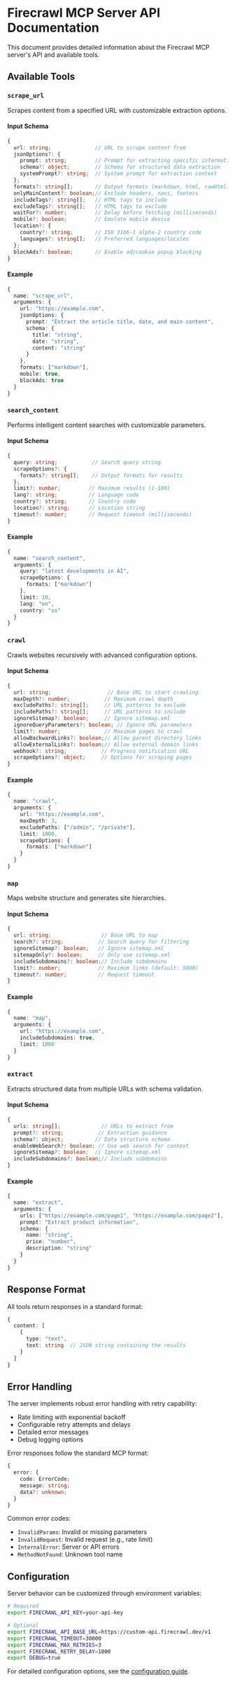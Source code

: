 # Firecrawl MCP Server API Documentation

This document provides detailed information about the Firecrawl MCP server's API and available tools.

## Available Tools

### `scrape_url`

Scrapes content from a specified URL with customizable extraction options.

#### Input Schema

```typescript
{
  url: string;              // URL to scrape content from
  jsonOptions?: {
    prompt: string;         // Prompt for extracting specific information
    schema?: object;        // Schema for structured data extraction
    systemPrompt?: string;  // System prompt for extraction context
  };
  formats?: string[];       // Output formats (markdown, html, rawHtml, links, etc.)
  onlyMainContent?: boolean;// Exclude headers, navs, footers
  includeTags?: string[];   // HTML tags to include
  excludeTags?: string[];   // HTML tags to exclude
  waitFor?: number;         // Delay before fetching (milliseconds)
  mobile?: boolean;         // Emulate mobile device
  location?: {
    country?: string;       // ISO 3166-1 alpha-2 country code
    languages?: string[];   // Preferred languages/locales
  };
  blockAds?: boolean;       // Enable ad/cookie popup blocking
}
```

#### Example

```typescript
{
  name: "scrape_url",
  arguments: {
    url: "https://example.com",
    jsonOptions: {
      prompt: "Extract the article title, date, and main content",
      schema: {
        title: "string",
        date: "string",
        content: "string"
      }
    },
    formats: ["markdown"],
    mobile: true,
    blockAds: true
  }
}
```

### `search_content`

Performs intelligent content searches with customizable parameters.

#### Input Schema

```typescript
{
  query: string;           // Search query string
  scrapeOptions?: {
    formats?: string[];    // Output formats for results
  };
  limit?: number;         // Maximum results (1-100)
  lang?: string;          // Language code
  country?: string;       // Country code
  location?: string;      // Location string
  timeout?: number;       // Request timeout (milliseconds)
}
```

#### Example

```typescript
{
  name: "search_content",
  arguments: {
    query: "latest developments in AI",
    scrapeOptions: {
      formats: ["markdown"]
    },
    limit: 10,
    lang: "en",
    country: "us"
  }
}
```

### `crawl`

Crawls websites recursively with advanced configuration options.

#### Input Schema

```typescript
{
  url: string;                  // Base URL to start crawling
  maxDepth?: number;           // Maximum crawl depth
  excludePaths?: string[];     // URL patterns to exclude
  includePaths?: string[];     // URL patterns to include
  ignoreSitemap?: boolean;     // Ignore sitemap.xml
  ignoreQueryParameters?: boolean; // Ignore URL parameters
  limit?: number;              // Maximum pages to crawl
  allowBackwardLinks?: boolean;// Allow parent directory links
  allowExternalLinks?: boolean;// Allow external domain links
  webhook?: string;           // Progress notification URL
  scrapeOptions?: object;     // Options for scraping pages
}
```

#### Example

```typescript
{
  name: "crawl",
  arguments: {
    url: "https://example.com",
    maxDepth: 3,
    excludePaths: ["/admin", "/private"],
    limit: 1000,
    scrapeOptions: {
      formats: ["markdown"]
    }
  }
}
```

### `map`

Maps website structure and generates site hierarchies.

#### Input Schema

```typescript
{
  url: string;                // Base URL to map
  search?: string;           // Search query for filtering
  ignoreSitemap?: boolean;   // Ignore sitemap.xml
  sitemapOnly?: boolean;     // Only use sitemap.xml
  includeSubdomains?: boolean;// Include subdomains
  limit?: number;            // Maximum links (default: 5000)
  timeout?: number;          // Request timeout
}
```

#### Example

```typescript
{
  name: "map",
  arguments: {
    url: "https://example.com",
    includeSubdomains: true,
    limit: 1000
  }
}
```

### `extract`

Extracts structured data from multiple URLs with schema validation.

#### Input Schema

```typescript
{
  urls: string[];             // URLs to extract from
  prompt?: string;           // Extraction guidance
  schema?: object;          // Data structure schema
  enableWebSearch?: boolean; // Use web search for context
  ignoreSitemap?: boolean;  // Ignore sitemap.xml
  includeSubdomains?: boolean;// Include subdomains
}
```

#### Example

```typescript
{
  name: "extract",
  arguments: {
    urls: ["https://example.com/page1", "https://example.com/page2"],
    prompt: "Extract product information",
    schema: {
      name: "string",
      price: "number",
      description: "string"
    }
  }
}
```

## Response Format

All tools return responses in a standard format:

```typescript
{
  content: [
    {
      type: "text",
      text: string  // JSON string containing the results
    }
  ]
}
```

## Error Handling

The server implements robust error handling with retry capability:

- Rate limiting with exponential backoff
- Configurable retry attempts and delays
- Detailed error messages
- Debug logging options

Error responses follow the standard MCP format:

```typescript
{
  error: {
    code: ErrorCode;
    message: string;
    data?: unknown;
  }
}
```

Common error codes:

- `InvalidParams`: Invalid or missing parameters
- `InvalidRequest`: Invalid request (e.g., rate limit)
- `InternalError`: Server or API errors
- `MethodNotFound`: Unknown tool name

## Configuration

Server behavior can be customized through environment variables:

```bash
# Required
export FIRECRAWL_API_KEY=your-api-key

# Optional
export FIRECRAWL_API_BASE_URL=https://custom-api.firecrawl.dev/v1
export FIRECRAWL_TIMEOUT=30000
export FIRECRAWL_MAX_RETRIES=3
export FIRECRAWL_RETRY_DELAY=1000
export DEBUG=true
```

For detailed configuration options, see the [configuration guide](configuration.md).
